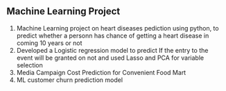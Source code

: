 ## Machine Learning Project
1) Machine Learning project on heart diseases pediction using python, to predict whether a personn has chance of getting a heart disease in coming 10 years or not
2) Developed a Logistic regression model to predict If the entry to the event will be granted on not and used Lasso and PCA for variable selection
3) Media Campaign Cost Prediction for Convenient Food Mart
4) ML customer churn prediction model
